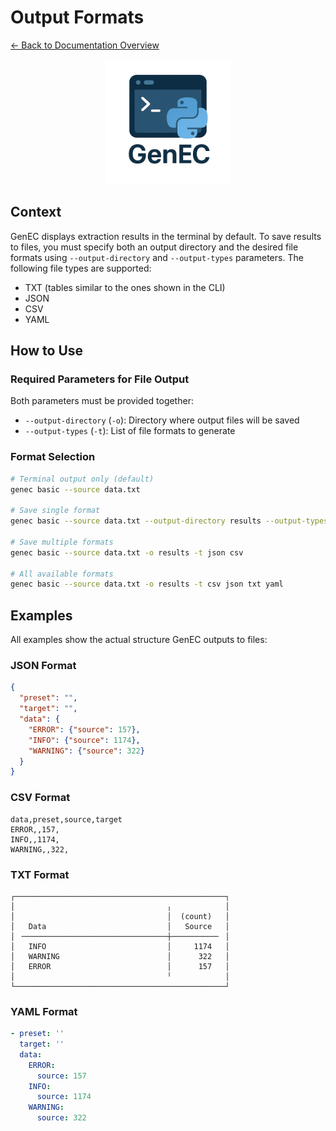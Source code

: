 # Output Formats

[← Back to Documentation Overview](../overview.md)

<div align="center">
  <img src="../assets/logo/GenEC-logo-transparent.png" alt="GenEC Logo" width="200"/>
</div>

## Context

GenEC displays extraction results in the terminal by default. To save results to files, you must specify both an output directory and the desired file formats using `--output-directory` and `--output-types` parameters. The following file types are supported:
- TXT (tables similar to the ones shown in the CLI)
- JSON
- CSV
- YAML

## How to Use

### Required Parameters for File Output
Both parameters must be provided together:
- `--output-directory` (`-o`): Directory where output files will be saved
- `--output-types` (`-t`): List of file formats to generate

### Format Selection
```bash
# Terminal output only (default)
genec basic --source data.txt

# Save single format
genec basic --source data.txt --output-directory results --output-types json

# Save multiple formats
genec basic --source data.txt -o results -t json csv

# All available formats
genec basic --source data.txt -o results -t csv json txt yaml
```

## Examples

All examples show the actual structure GenEC outputs to files:

### JSON Format
```json
{
  "preset": "",
  "target": "",
  "data": {
    "ERROR": {"source": 157},
    "INFO": {"source": 1174},
    "WARNING": {"source": 322}
  }
}
```

### CSV Format
```csv
data,preset,source,target
ERROR,,157,
INFO,,1174,
WARNING,,322,
```

### TXT Format
```
┌───────────────────────────────────────────────┐
│                                  ╷            │
│                                  │  (count)   │
│   Data                           │   Source   │
│ ╶────────────────────────────────┼──────────╴ │
│   INFO                           │     1174   │
│   WARNING                        │      322   │
│   ERROR                          │      157   │
│                                  ╵            │
└───────────────────────────────────────────────┘
```

### YAML Format
```yaml
- preset: ''
  target: ''
  data:
    ERROR:
      source: 157
    INFO:
      source: 1174
    WARNING:
      source: 322
```
